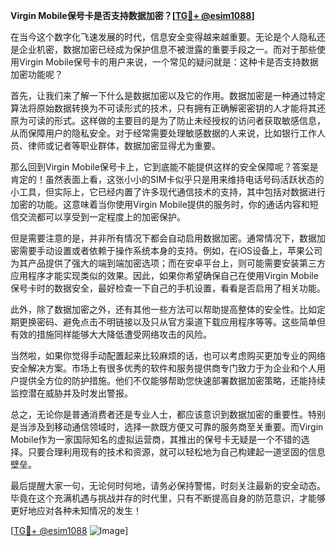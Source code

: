 **Virgin Mobile保号卡是否支持数据加密？[[TG💪+ @esim1088](https://t.me/s/esim1088)]**

在当今这个数字化飞速发展的时代，信息安全变得越来越重要。无论是个人隐私还是企业机密，数据加密已经成为保护信息不被泄露的重要手段之一。而对于那些使用Virgin Mobile保号卡的用户来说，一个常见的疑问就是：这种卡是否支持数据加密功能呢？

首先，让我们来了解一下什么是数据加密以及它的作用。数据加密是一种通过特定算法将原始数据转换为不可读形式的技术，只有拥有正确解密密钥的人才能将其还原为可读的形式。这样做的主要目的是为了防止未经授权的访问者获取敏感信息，从而保障用户的隐私安全。对于经常需要处理敏感数据的人来说，比如银行工作人员、律师或记者等职业群体，数据加密显得尤为重要。

那么回到Virgin Mobile保号卡上，它到底能不能提供这样的安全保障呢？答案是肯定的！虽然表面上看，这张小小的SIM卡似乎只是用来维持电话号码活跃状态的小工具，但实际上，它已经内置了许多现代通信技术的支持，其中包括对数据进行加密的功能。这意味着当你使用Virgin Mobile提供的服务时，你的通话内容和短信交流都可以享受到一定程度上的加密保护。

但是需要注意的是，并非所有情况下都会自动启用数据加密。通常情况下，数据加密需要手动设置或者依赖于操作系统本身的支持。例如，在iOS设备上，苹果公司为其产品提供了强大的端到端加密选项；而在安卓平台上，则可能需要安装第三方应用程序才能实现类似的效果。因此，如果你希望确保自己在使用Virgin Mobile保号卡时的数据安全，最好检查一下自己的手机设置，看看是否启用了相关功能。

此外，除了数据加密之外，还有其他一些方法可以帮助提高整体的安全性。比如定期更换密码、避免点击不明链接以及只从官方渠道下载应用程序等等。这些简单但有效的措施同样能够大大降低遭受网络攻击的风险。

当然啦，如果你觉得手动配置起来比较麻烦的话，也可以考虑购买更加专业的网络安全解决方案。市场上有很多优秀的软件和服务提供商专门致力于为企业和个人用户提供全方位的防护措施。他们不仅能够帮助您快速部署数据加密策略，还能持续监控潜在威胁并及时发出警报。

总之，无论你是普通消费者还是专业人士，都应该意识到数据加密的重要性。特别是当涉及到移动通信领域时，选择一款既方便又可靠的服务商至关重要。而Virgin Mobile作为一家国际知名的虚拟运营商，其推出的保号卡无疑是一个不错的选择。只要合理利用现有的技术和资源，就可以轻松地为自己构建起一道坚固的信息壁垒。

最后提醒大家一句，无论何时何地，请务必保持警惕，时刻关注最新的安全动态。毕竟在这个充满机遇与挑战并存的时代里，只有不断提高自身的防范意识，才能够更好地应对各种未知情况的发生！

[[TG💪+ @esim1088](https://t.me/s/esim1088) ![Image](https://i.postimg.cc/4NQfJmqS/Snipaste-2025-05-13-00-14-12.png)]